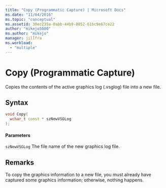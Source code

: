 ```yaml
---
title: "Copy (Programmatic Capture) | Microsoft Docs"
ms.date: "11/04/2016"
ms.topic: "conceptual"
ms.assetid: 30ec235a-0abb-44b9-8852-61bc9e67ce22
author: "mikejo5000"
ms.author: "mikejo"
manager: jillfra
ms.workload:
  - "multiple"
---
```

# Copy (Programmatic Capture)
Copies the contents of the active graphics log (.vsglog) file into a new file.

## Syntax

```C++
void Copy(
  wchar_t const * szNewVSGLog
);
```

#### Parameters
 `szNewVSGLog`
 The file name of the new graphics log file.

## Remarks
 To copy the graphics information to a new file, you must already have captured some graphics information; otherwise, nothing happens.